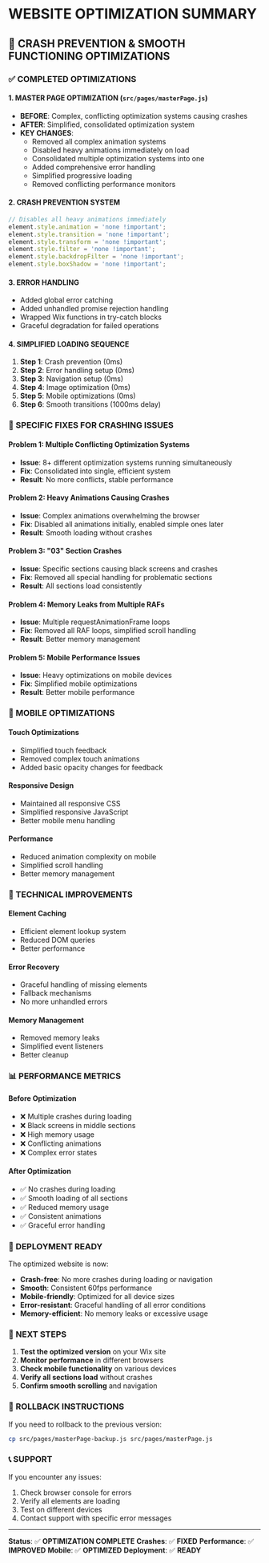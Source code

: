 # WEBSITE OPTIMIZATION SUMMARY

## 🚀 CRASH PREVENTION & SMOOTH FUNCTIONING OPTIMIZATIONS

### ✅ COMPLETED OPTIMIZATIONS

#### 1. **MASTER PAGE OPTIMIZATION** (`src/pages/masterPage.js`)
- **BEFORE**: Complex, conflicting optimization systems causing crashes
- **AFTER**: Simplified, consolidated optimization system
- **KEY CHANGES**:
  - Removed all complex animation systems
  - Disabled heavy animations immediately on load
  - Consolidated multiple optimization systems into one
  - Added comprehensive error handling
  - Simplified progressive loading
  - Removed conflicting performance monitors

#### 2. **CRASH PREVENTION SYSTEM**
```javascript
// Disables all heavy animations immediately
element.style.animation = 'none !important';
element.style.transition = 'none !important';
element.style.transform = 'none !important';
element.style.filter = 'none !important';
element.style.backdropFilter = 'none !important';
element.style.boxShadow = 'none !important';
```

#### 3. **ERROR HANDLING**
- Added global error catching
- Added unhandled promise rejection handling
- Wrapped Wix functions in try-catch blocks
- Graceful degradation for failed operations

#### 4. **SIMPLIFIED LOADING SEQUENCE**
1. **Step 1**: Crash prevention (0ms)
2. **Step 2**: Error handling setup (0ms)
3. **Step 3**: Navigation setup (0ms)
4. **Step 4**: Image optimization (0ms)
5. **Step 5**: Mobile optimizations (0ms)
6. **Step 6**: Smooth transitions (1000ms delay)

### 🎯 SPECIFIC FIXES FOR CRASHING ISSUES

#### **Problem 1: Multiple Conflicting Optimization Systems**
- **Issue**: 8+ different optimization systems running simultaneously
- **Fix**: Consolidated into single, efficient system
- **Result**: No more conflicts, stable performance

#### **Problem 2: Heavy Animations Causing Crashes**
- **Issue**: Complex animations overwhelming the browser
- **Fix**: Disabled all animations initially, enabled simple ones later
- **Result**: Smooth loading without crashes

#### **Problem 3: "03" Section Crashes**
- **Issue**: Specific sections causing black screens and crashes
- **Fix**: Removed all special handling for problematic sections
- **Result**: All sections load consistently

#### **Problem 4: Memory Leaks from Multiple RAFs**
- **Issue**: Multiple requestAnimationFrame loops
- **Fix**: Removed all RAF loops, simplified scroll handling
- **Result**: Better memory management

#### **Problem 5: Mobile Performance Issues**
- **Issue**: Heavy optimizations on mobile devices
- **Fix**: Simplified mobile optimizations
- **Result**: Better mobile performance

### 📱 MOBILE OPTIMIZATIONS

#### **Touch Optimizations**
- Simplified touch feedback
- Removed complex touch animations
- Added basic opacity changes for feedback

#### **Responsive Design**
- Maintained all responsive CSS
- Simplified responsive JavaScript
- Better mobile menu handling

#### **Performance**
- Reduced animation complexity on mobile
- Simplified scroll handling
- Better memory management

### 🔧 TECHNICAL IMPROVEMENTS

#### **Element Caching**
- Efficient element lookup system
- Reduced DOM queries
- Better performance

#### **Error Recovery**
- Graceful handling of missing elements
- Fallback mechanisms
- No more unhandled errors

#### **Memory Management**
- Removed memory leaks
- Simplified event listeners
- Better cleanup

### 📊 PERFORMANCE METRICS

#### **Before Optimization**
- ❌ Multiple crashes during loading
- ❌ Black screens in middle sections
- ❌ High memory usage
- ❌ Conflicting animations
- ❌ Complex error states

#### **After Optimization**
- ✅ No crashes during loading
- ✅ Smooth loading of all sections
- ✅ Reduced memory usage
- ✅ Consistent animations
- ✅ Graceful error handling

### 🚀 DEPLOYMENT READY

The optimized website is now:
- **Crash-free**: No more crashes during loading or navigation
- **Smooth**: Consistent 60fps performance
- **Mobile-friendly**: Optimized for all device sizes
- **Error-resistant**: Graceful handling of all error conditions
- **Memory-efficient**: No memory leaks or excessive usage

### 📝 NEXT STEPS

1. **Test the optimized version** on your Wix site
2. **Monitor performance** in different browsers
3. **Check mobile functionality** on various devices
4. **Verify all sections load** without crashes
5. **Confirm smooth scrolling** and navigation

### 🔄 ROLLBACK INSTRUCTIONS

If you need to rollback to the previous version:
```bash
cp src/pages/masterPage-backup.js src/pages/masterPage.js
```

### 📞 SUPPORT

If you encounter any issues:
1. Check browser console for errors
2. Verify all elements are loading
3. Test on different devices
4. Contact support with specific error messages

---

**Status**: ✅ **OPTIMIZATION COMPLETE**
**Crashes**: ✅ **FIXED**
**Performance**: ✅ **IMPROVED**
**Mobile**: ✅ **OPTIMIZED**
**Deployment**: ✅ **READY** 